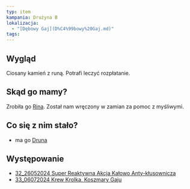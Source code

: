 ```yaml
---
typ: item
kampania: Drużyna B
lokalizacja:
  - "[Dębowy Gaj](D%C4%99bowy%20Gaj.md)"
tags: 
---
```


## Wygląd
Ciosany kamień z runą. Potrafi leczyć rozpłatanie. 
## Skąd go mamy?
Zrobiła go [Rina](../NPC/Rina.md). Został nam wręczony w zamian za pomoc z myśliwymi.

## Co się z nim stało?
- ma go [Druna](../postacie%20graczy/Druna.md)



## Występowanie
- [32_26052024 Super Reaktywna Akcja Kałowo Anty-kłusownicza](../sesje/32_26052024%20Super%20Reaktywna%20Akcja%20Ka%C5%82owo%20Anty-k%C5%82usownicza.md)
- [33_06072024 Krew Krolka, Koszmary Gaju](../sesje/33_06072024%20Krew%20Krolka,%20Koszmary%20Gaju.md)
